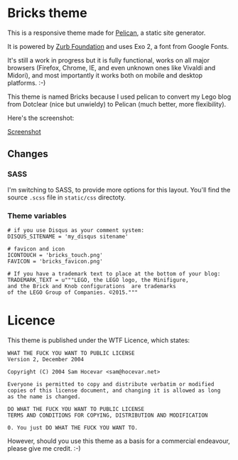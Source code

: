 # Bricks theme

This is a responsive theme made for [Pelican](http://www.getpelican.com),
a static site generator.

It is powered by [Zurb Foundation](http://foundation.zurb.com) and uses Exo 2,
a font from Google Fonts.

It's still a work in progress but it is fully functional,
works on all major browsers (Firefox, Chrome, IE, and even unknown ones like
Vivaldi and Midori), and most importantly it works both on mobile and desktop
platforms.  :-)

This theme is named Bricks because I used pelican to convert my Lego blog
from Dotclear (nice but unwieldy) to Pelican (much better, more flexibility).

Here's the screenshot:

[Screenshot](screenshot.png)


## Changes

### SASS

I'm switching to SASS, to provide more options for this layout. You'll
find the source `.scss` file in `static/css` directoty.

### Theme variables

    # if you use Disqus as your comment system:
    DISQUS_SITENAME = 'my_disqus sitename'

    # favicon and icon
    ICONTOUCH = 'bricks_touch.png'
    FAVICON = 'bricks_favicon.png'

    # If you have a trademark text to place at the bottom of your blog:
    TRADEMARK_TEXT = u"""LEGO, the LEGO logo, the Minifigure, 
    and the Brick and Knob configurations  are trademarks 
    of the LEGO Group of Companies. ©2015."""


# Licence

This theme is published under the WTF Licence, which states:

    WHAT THE FUCK YOU WANT TO PUBLIC LICENSE
    Version 2, December 2004

    Copyright (C) 2004 Sam Hocevar <sam@hocevar.net>

    Everyone is permitted to copy and distribute verbatim or modified
    copies of this license document, and changing it is allowed as long
    as the name is changed.

    DO WHAT THE FUCK YOU WANT TO PUBLIC LICENSE
    TERMS AND CONDITIONS FOR COPYING, DISTRIBUTION AND MODIFICATION

    0. You just DO WHAT THE FUCK YOU WANT TO.


However, should you use this theme as a basis for a
commercial endeavour, please give me credit.  :-)
